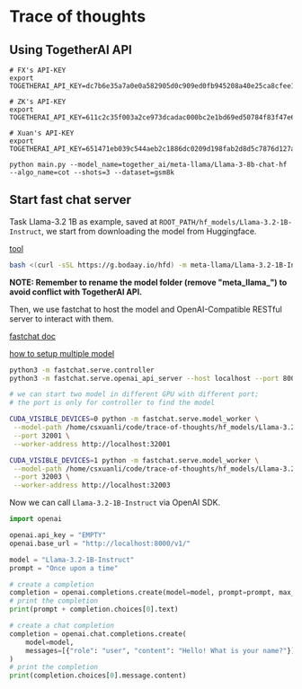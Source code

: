 # Trace of thoughts

## Using TogetherAI API

```
# FX's API-KEY
export TOGETHERAI_API_KEY=dc7b6e35a7a0e0a582905d0c909ed0fb945208a40e25ca8cfee12a1855637b9c

# ZK's API-KEY
export TOGETHERAI_API_KEY=611c2c35f003a2ce973dcadac000bc2e1bd69ed50784f83f47e67e54ae83b641

# Xuan's API-KEY
export TOGETHERAI_API_KEY=651471eb039c544aeb2c1886dc0209d198fab2d8d5c7876d127a73da2faaa3239

python main.py --model_name=together_ai/meta-llama/Llama-3-8b-chat-hf --algo_name=cot --shots=3 --dataset=gsm8k
```

## Start fast chat server

Task Llama-3.2 1B as example, saved at `ROOT_PATH/hf_models/Llama-3.2-1B-Instruct`, we start from downloading the model from Huggingface.

[tool](https://github.com/bodaay/HuggingFaceModelDownloader)

```bash
bash <(curl -sSL https://g.bodaay.io/hfd) -m meta-llama/Llama-3.2-1B-Instruct -c 8 -s ./hf_models
```

**NOTE: Remember to rename the model folder (remove "meta_llama\_") to avoid conflict with TogetherAI API.**

Then, we use fastchat to host the model and OpenAI-Compatible RESTful server to interact with them.

[fastchat doc](https://github.com/lm-sys/FastChat/blob/main/docs/openai_api.md)

[how to setup multiple model](https://wangjunjian.com/fastchat/vllm/2024/01/16/Using-FastChat-to-Deploy-LLM-on-CUDA.html)

```bash
python3 -m fastchat.serve.controller
python3 -m fastchat.serve.openai_api_server --host localhost --port 8000 # the default API CALL URL

# we can start two model in different GPU with different port;
# the port is only for controller to find the model

CUDA_VISIBLE_DEVICES=0 python -m fastchat.serve.model_worker \
 --model-path /home/csxuanli/code/trace-of-thoughts/hf_models/Llama-3.2-1B-Instruct \
 --port 32001 \
 --worker-address http://localhost:32001

CUDA_VISIBLE_DEVICES=1 python -m fastchat.serve.model_worker \
 --model-path /home/csxuanli/code/trace-of-thoughts/hf_models/Llama-3.2-3B-Instruct \
 --port 32003 \
 --worker-address http://localhost:32003
```

Now we can call `Llama-3.2-1B-Instruct` via OpenAI SDK.

```python
import openai

openai.api_key = "EMPTY"
openai.base_url = "http://localhost:8000/v1/"

model = "Llama-3.2-1B-Instruct"
prompt = "Once upon a time"

# create a completion
completion = openai.completions.create(model=model, prompt=prompt, max_tokens=64)
# print the completion
print(prompt + completion.choices[0].text)

# create a chat completion
completion = openai.chat.completions.create(
    model=model,
    messages=[{"role": "user", "content": "Hello! What is your name?"}]
)
# print the completion
print(completion.choices[0].message.content)
```
